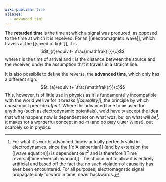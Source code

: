 ```yaml
---
wiki-publish: true
aliases:
  - advanced time
---
```

The **retarded time** is the time at which a signal was produced, as opposed to the time at which it is received. For an [[electromagnetic wave]], which travels at the [[speed of light]], it is
$$t_{r}\equiv t- \frac{\mathfrak{r}}{c}$$
where $t$ is the time of arrival and $\mathfrak{r}$ is the distance between the source and the receiver, under the assumption that it travels in a straight line.

It is also possibile to define the reverse, the **advanced time**, which only has a different sign:
$$t_{a}\equiv t+ \frac{\mathfrak{r}}{c}$$
This, however, is of little use in physics as it is fundamentally incompatible with the world we live for it breaks *[[causality]]*, the principle by which *cause* must precede *effect*. Where the advanced time to be used for anything (such as electrodynamic potentials), we'd have to accept the idea that what happens now is dependent not on what *was*, but on what *will be*[^1]. It makes for a wonderful concept in sci-fi (and do play Outer Wilds!), but scarcely so in physics.

[^1]: For what it's worth, advanced time is actually perfectly valid in electrodynamics, since the [[d'Alembertian]] (and by extension the [[wave equation]]) is dependent on $t^{2}$ and is therefore [[Time reversal|time-reversal invariant]]. The choice not to allow it is entirely artificial and based off the fact that no such violation of causality has ever been encountered. For all purposes, electromagnetic signal propagate only forward in time, never backwards.
